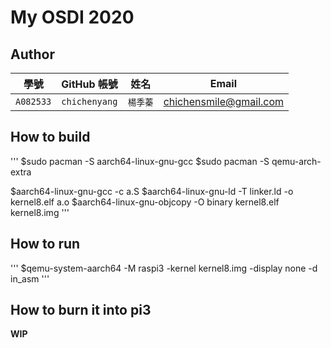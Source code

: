 # My OSDI 2020

## Author

| 學號 | GitHub 帳號 | 姓名 | Email |
| --- | ----------- | --- | --- |
|`A082533`| `chichenyang` | `楊季蓁` | chichensmile@gmail.com |

## How to build
'''
$sudo pacman -S aarch64-linux-gnu-gcc
$sudo pacman -S qemu-arch-extra

$aarch64-linux-gnu-gcc -c a.S
$aarch64-linux-gnu-ld -T linker.ld -o kernel8.elf a.o
$aarch64-linux-gnu-objcopy -O binary kernel8.elf kernel8.img
'''
## How to run
'''
$qemu-system-aarch64 -M raspi3 -kernel kernel8.img -display none -d in_asm
'''
## How to burn it into pi3

**WIP**

